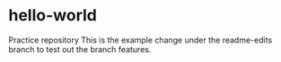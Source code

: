 # hello-world
Practice repository
This is the example change under the readme-edits branch to test out the branch
features.
